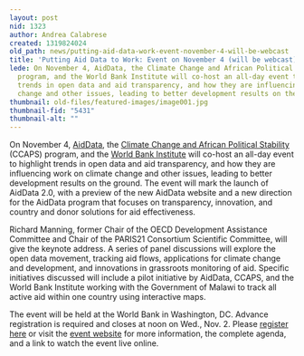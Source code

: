 ```yaml
---
layout: post
nid: 1323
author: Andrea Calabrese
created: 1319824024
old_path: news/putting-aid-data-work-event-november-4-will-be-webcast
title: 'Putting Aid Data to Work: Event on November 4 (will be webcast)'
lede: On November 4, AidData, the Climate Change and African Political Stability (CCAPS)
  program, and the World Bank Institute will co-host an all-day event to highlight
  trends in open data and aid transparency, and how they are influencing work on climate
  change and other issues, leading to better development results on the ground.
thumbnail: old-files/featured-images/image001.jpg
thumbnail-fid: "5431"
thumbnail-alt: ""
---
```


On November 4, [AidData](http://www.aiddata.org/ "AidData Portal"), the [Climate Change and African Political Stability](http://ccaps.strausscenter.org/ "CCAPS") (CCAPS) program, and the [World Bank Institute](http://wbi.worldbank.org/ "World Bank Institute") will co-host an all-day event to highlight trends in open data and aid transparency, and how they are influencing work on climate change and other issues, leading to better development results on the ground. The event will mark the launch of AidData 2.0, with a preview of the new AidData website and a new direction for the AidData program that focuses on transparency, innovation, and country and donor solutions for aid effectiveness.

Richard Manning, former Chair of the OECD Development Assistance Committee and Chair of the PARIS21 Consortium Scientific Committee, will give the keynote address. A series of panel discussions will explore the open data movement, tracking aid flows, applications for climate change and development, and innovations in grassroots monitoring of aid. Specific initiatives discussed will include a pilot initiative by AidData, CCAPS, and the World Bank Institute working with the Government of Malawi to track all active aid within one country using interactive maps.

The event will be held at the World Bank in Washington, DC. Advance registration is required and closes at noon on Wed., Nov. 2. Please [register here](http://www.eventbrite.com/event/2251598592 "Event Registration") or visit the [event website](http://open.aiddata.org/content/index/events "Event Website") for more information, the complete agenda, and a link to watch the event live online.
